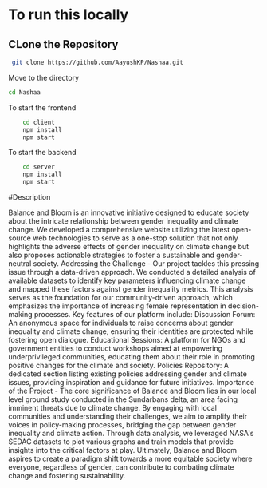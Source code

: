 ﻿# To run this locally

## CLone the Repository

```bash
 git clone https://github.com/AayushKP/Nashaa.git
```

Move to the directory

```bash
cd Nashaa
```

To start the frontend

```bash
    cd client
    npm install
    npm start
```

To start the backend

```bash
    cd server
    npm install
    npm start
```


#Description

 Balance and Bloom is an innovative initiative designed to educate society about the intricate relationship between gender inequality and climate change. We developed a comprehensive website utilizing the latest open-source web technologies to serve as a one-stop solution that not only highlights the adverse effects of gender inequality on climate change but also proposes actionable strategies to foster a sustainable and gender-neutral society. Addressing the Challenge - Our project tackles this pressing issue through a data-driven approach. We conducted a detailed analysis of available datasets to identify key parameters influencing climate change and mapped these factors against gender inequality metrics. This analysis serves as the foundation for our community-driven approach, which emphasizes the importance of increasing female representation in decision-making processes. Key features of our platform include: Discussion Forum: An anonymous space for individuals to raise concerns about gender inequality and climate change, ensuring their identities are protected while fostering open dialogue. Educational Sessions: A platform for NGOs and government entities to conduct workshops aimed at empowering underprivileged communities, educating them about their role in promoting positive changes for the climate and society. Policies Repository: A dedicated section listing existing policies addressing gender and climate issues, providing inspiration and guidance for future initiatives. Importance of the Project - The core significance of Balance and Bloom lies in our local level ground study conducted in the Sundarbans delta, an area facing imminent threats due to climate change. By engaging with local communities and understanding their challenges, we aim to amplify their voices in policy-making processes, bridging the gap between gender inequality and climate action. Through data analysis, we leveraged NASA's SEDAC datasets to plot various graphs and train models that provide insights into the critical factors at play. Ultimately, Balance and Bloom aspires to create a paradigm shift towards a more equitable society where everyone, regardless of gender, can contribute to combating climate change and fostering sustainability.
